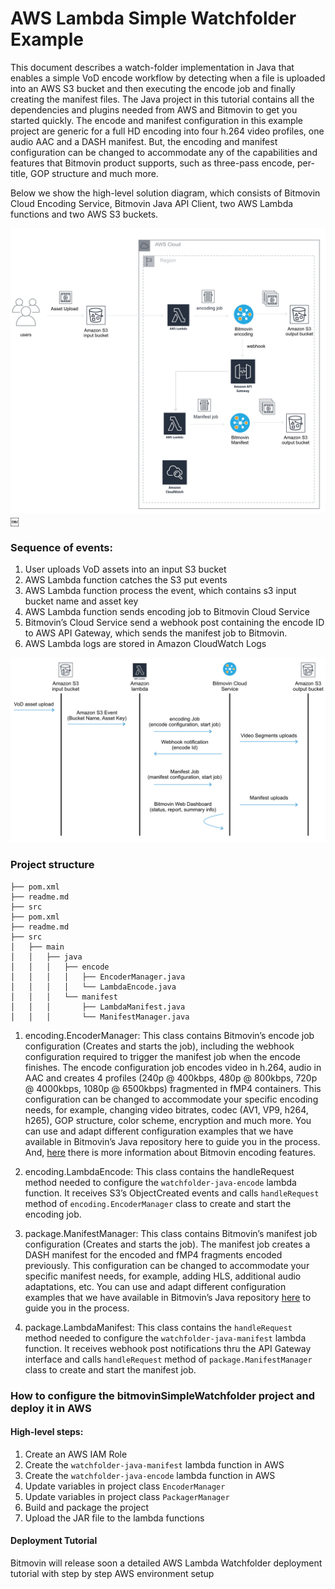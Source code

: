 # AWS Lambda Simple Watchfolder Example

This document describes a watch-folder implementation in Java that enables a simple VoD encode workflow by detecting when a file is uploaded into an AWS S3 bucket and then executing the encode job and finally creating the manifest files. The Java project in this tutorial contains all the dependencies and plugins needed from AWS and Bitmovin to get you started quickly. The encode and manifest configuration in this example project are generic for a full HD encoding into four h.264 video profiles, one audio AAC and a DASH manifest. But, the encoding and manifest configuration can be changed to accommodate any of the capabilities and features that Bitmovin product supports, such as three-pass encode, per-title, GOP structure and much more.  

Below we show the high-level solution diagram, which consists of Bitmovin Cloud Encoding Service, Bitmovin Java API Client, two AWS Lambda functions and two AWS S3 buckets. 


![diagram-aws-simple-watchfolder](diagram-aws-simple-watchfolder.png)
￼

### Sequence of events:

1. User uploads VoD assets into an input S3 bucket 
2. AWS Lambda function catches the S3 put events
3. AWS Lambda function process the event, which contains s3 input bucket name and asset key 
4. AWS Lambda function sends encoding job to Bitmovin Cloud Service
5. Bitmovin’s Cloud Service send a webhook post containing the encode ID  to AWS API Gateway, which sends the manifest job to Bitmovin.
6. AWS Lambda logs are stored in Amazon CloudWatch Logs 


![sequence-aws-simple-watchfolder](sequence-aws-simple-watchfolder.png)

### Project structure

```
├── pom.xml
├── readme.md
├── src
├── pom.xml
├── readme.md
├── src
│   ├── main
│   │   ├── java
│   │   │   ├── encode
│   │   │   │   ├── EncoderManager.java
│   │   │   │   └── LambdaEncode.java
│   │   │   └── manifest
│   │   │       ├── LambdaManifest.java
│   │   │       └── ManifestManager.java

```

1. encoding.EncoderManager: This class contains Bitmovin’s encode job configuration (Creates and starts the job), including the webhook configuration required to trigger the manifest job when the encode finishes. The encode configuration job encodes video in h.264, audio in AAC and creates 4 profiles (240p @ 400kbps, 480p @ 800kbps, 720p @ 4000kbps, 1080p @ 6500kbps) fragmented in fMP4 containers. This configuration can be changed to accommodate your specific encoding needs, for example, changing video bitrates, codec (AV1, VP9, h264, h265), GOP structure, color scheme, encryption and much more. You can use and adapt different configuration examples that we have available in Bitmovin’s Java repository here to guide you in the process. And, [here](https://bitmovin.com/docs/encoding) there is more information about Bitmovin encoding features.

2. encoding.LambdaEncode: This class contains the handleRequest method needed to configure the `watchfolder-java-encode` lambda function. It receives S3’s ObjectCreated events and calls `handleRequest` method of `encoding.EncoderManager` class to create and start the encoding job.

3. package.ManifestManager: This class contains Bitmovin’s manifest job configuration (Creates and starts the job). The manifest job creates a DASH manifest for the encoded and fMP4 fragments encoded previously. This configuration can be changed to accommodate your specific manifest needs, for example, adding HLS, additional audio adaptations, etc. You can use and adapt different configuration examples that we have available in Bitmovin’s Java repository [here](https://github.com/bitmovin/bitmovin-java) to guide you in the process. 

4. package.LambdaManifest: This class contains the `handleRequest` method needed to configure the `watchfolder-java-manifest` lambda function. It receives webhook post notifications thru the API Gateway interface and calls `handleRequest` method of `package.ManifestManager` class to create and start the manifest job.


### How to configure the bitmovinSimpleWatchfolder project and deploy it in AWS


#### High-level steps:

1. Create an AWS IAM Role
2. Create the `watchfolder-java-manifest` lambda function in AWS
3. Create the `watchfolder-java-encode` lambda function in AWS
4. Update variables in project class `EncoderManager` 
5. Update variables in project class `PackagerManager` 
6. Build and package the project
7. Upload the JAR file to the lambda functions

#### Deployment Tutorial

Bitmovin will release soon a detailed AWS Lambda Watchfolder deployment tutorial with step by step AWS environment setup




